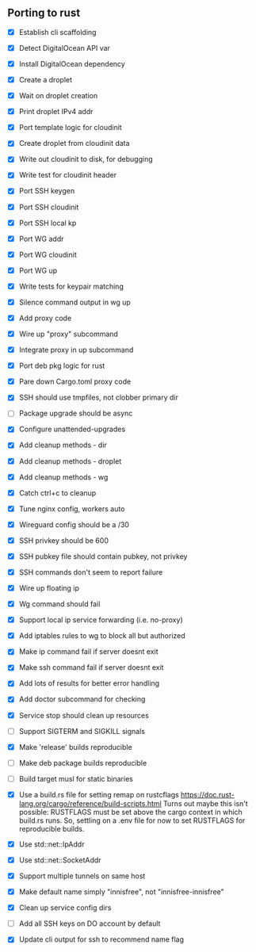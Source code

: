 ## Porting to rust

* [x] Establish cli scaffolding
* [x] Detect DigitalOcean API var
* [x] Install DigitalOcean dependency
* [x] Create a droplet
* [x] Wait on droplet creation
* [x] Print droplet IPv4 addr

* [x] Port template logic for cloudinit
* [x] Create droplet from cloudinit data
* [x] Write out cloudinit to disk, for debugging
* [x] Write test for cloudinit header

* [x] Port SSH keygen
* [x] Port SSH cloudinit
* [x] Port SSH local kp
* [x] Port WG addr
* [x] Port WG cloudinit
* [x] Port WG up
* [x] Write tests for keypair matching
* [x] Silence command output in wg up

* [x] Add proxy code
* [x] Wire up "proxy" subcommand
* [x] Integrate proxy in up subcommand

* [x] Port deb pkg logic for rust
* [x] Pare down Cargo.toml proxy code

* [x] SSH should use tmpfiles, not clobber primary dir
* [ ] Package upgrade should be async
* [x] Configure unattended-upgrades
* [x] Add cleanup methods - dir
* [x] Add cleanup methods - droplet
* [x] Add cleanup methods - wg
* [x] Catch ctrl+c to cleanup
* [x] Tune nginx config, workers auto
* [x] Wireguard config should be a /30
* [x] SSH privkey should be 600
* [x] SSH pubkey file should contain pubkey, not privkey
* [x] SSH commands don't seem to report failure
* [x] Wire up floating ip
* [x] Wg command should fail

* [x] Support local ip service forwarding (i.e. no-proxy)
* [x] Add iptables rules to wg to block all but authorized
* [x] Make ip command fail if server doesnt exit
* [x] Make ssh command fail if server doesnt exit
* [x] Add lots of results for better error handling
* [x] Add doctor subcommand for checking

* [x] Service stop should clean up resources
* [ ] Support SIGTERM and SIGKILL signals
* [x] Make 'release' builds reproducible
* [ ] Make deb package builds reproducible
* [ ] Build target musl for static binaries
* [x] Use a build.rs file for setting remap on rustcflags https://doc.rust-lang.org/cargo/reference/build-scripts.html
      Turns out maybe this isn't possible: RUSTFLAGS must be set above the cargo context in which build.rs runs.
      So, settling on a .env file for now to set RUSTFLAGS for reproducible builds.

* [x] Use std::net::IpAddr
* [x] Use std::net::SocketAddr
* [x] Support multiple tunnels on same host
* [x] Make default name simply "innisfree", not "innisfree-innisfree"
* [x] Clean up service config dirs
* [ ] Add all SSH keys on DO account by default
* [x] Update cli output for ssh to recommend name flag
